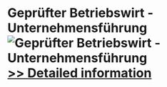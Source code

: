 # Geprüfter Betriebswirt - Unternehmensführung<br />![Geprüfter Betriebswirt - Unternehmensführung](https://mycommerce.akamaized.net/api/pimages/P300381613/BIG/300381613.JPG)<br />[>> Detailed information](https://secure.shareit.com/shareit/product.html?productid=300381613&affiliateid=200057808)